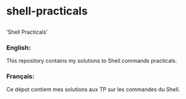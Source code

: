# shell-practicals
## <h2 align="center">
‘Shell Practicals‘ </h2>
### English:
This repository contains my solutions to Shell commands practicals.
### Français:
Ce dépot contient mes solutions aux TP sur les commandes du Shell.
